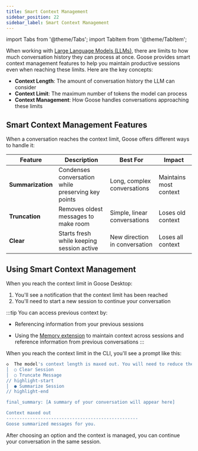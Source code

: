 ```yaml
---
title: Smart Context Management
sidebar_position: 22
sidebar_label: Smart Context Management
---
```


import Tabs from '@theme/Tabs';
import TabItem from '@theme/TabItem';

When working with [Large Language Models (LLMs)](/docs/getting-started/providers), there are limits to how much conversation history they can process at once. Goose provides smart context management features to help you maintain productive sessions even when reaching these limits. Here are the key concepts:

- **Context Length**: The amount of conversation history the LLM can consider
- **Context Limit**: The maximum number of tokens the model can process
- **Context Management**: How Goose handles conversations approaching these limits

## Smart Context Management Features

When a conversation reaches the context limit, Goose offers different ways to handle it:

| Feature | Description | Best For | Impact |
|---------|-------------|-----------|---------|
| **Summarization** | Condenses conversation while preserving key points | Long, complex conversations | Maintains most context |
| **Truncation** | Removes oldest messages to make room | Simple, linear conversations | Loses old context |
| **Clear** | Starts fresh while keeping session active | New direction in conversation | Loses all context |

## Using Smart Context Management

<Tabs groupId="interface">
  <TabItem value="ui" label="Goose Desktop" default>

When you reach the context limit in Goose Desktop:

1. You'll see a notification that the context limit has been reached
2. You'll need to start a new session to continue your conversation

:::tip
You can access previous context by:
- Referencing information from your previous sessions
- Using the [Memory extension](/docs/tutorials/memory-mcp) to maintain context across sessions and reference information from previous conversations
:::

  </TabItem>
  <TabItem value="cli" label="Goose CLI">

When you reach the context limit in the CLI, you'll see a prompt like this:

```sh
◇  The model's context length is maxed out. You will need to reduce the # msgs. Do you want to?
│  ○ Clear Session   
│  ○ Truncate Message
// highlight-start
│  ● Summarize Session
// highlight-end

final_summary: [A summary of your conversation will appear here]

Context maxed out
--------------------------------------------------
Goose summarized messages for you.
```

After choosing an option and the context is managed, you can continue your conversation in the same session.

  </TabItem>
</Tabs>